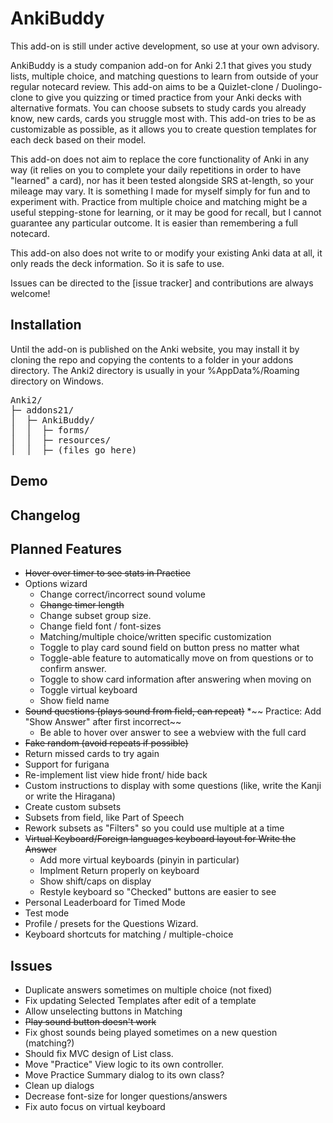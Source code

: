 # AnkiBuddy
This add-on is still under active development, so use at your own advisory.

AnkiBuddy is a study companion add-on for Anki 2.1 that gives you study lists, multiple choice, and matching questions to learn from outside of your regular notecard review.
This add-on aims to be a Quizlet-clone / Duolingo-clone to give you quizzing or timed practice from your Anki decks with alternative formats.
You can choose subsets to study cards you already know, new cards, cards you struggle most with. This add-on tries to be as customizable as possible, as it allows you to create question templates for each deck based on their model. 

This add-on does not aim to replace the core functionality of Anki in any way (it relies on you to complete your daily repetitions in order to have "learned" a card), nor has it been tested alongside SRS at-length, so your mileage may vary. It is something I made for myself simply for fun and to experiment with. Practice from multiple choice and matching might be a useful stepping-stone for learning, or it may be good for recall, but I cannot guarantee any particular outcome. It is easier than remembering a full notecard. 

This add-on also does not write to or modify your existing Anki data at all, it only reads the deck information. So it is safe to use. 

Issues can be directed to the [issue tracker] and contributions are always welcome!

## Installation

Until the add-on is published on the Anki website, you may install it by cloning the repo and copying the contents to a folder in your addons directory. The Anki2 directory is usually in your %AppData%/Roaming directory on Windows.
<pre>
Anki2/
├─ addons21/
│  ├─ AnkiBuddy/
│  │  ├─ forms/
│  │  ├─ resources/
│  │  ├─ (files go here)
</pre>
## Demo

## Changelog

## Planned Features
* ~~Hover over timer to see stats in Practice~~
* Options wizard
    * Change correct/incorrect sound volume
    * ~~Change timer length~~
    * Change subset group size.
    * Change field font / font-sizes
    * Matching/multiple choice/written specific customization
    * Toggle to play card sound field on button press no matter what 
    * Toggle-able feature to automatically move on from questions or to confirm answer.
    * Toggle to show card information after answering when moving on 
    * Toggle virtual keyboard 
    * Show field name
* ~~Sound questions (plays sound from field, can repeat)~~
*~~ Practice: Add "Show Answer" after first incorrect~~
    * Be able to hover over answer to see a webview with the full card
* ~~Fake random (avoid repeats if possible)~~
* Return missed cards to try again 
* Support for  furigana
* Re-implement list view hide front/ hide back 
* Custom instructions to display with some questions (like, write the Kanji or write the Hiragana)
* Create custom subsets
* Subsets from field, like Part of Speech
* Rework subsets as "Filters" so you could use multiple at a time
* ~~Virtual Keyboard/Foreign languages keyboard layout for Write the Answer~~
    * Add more virtual keyboards (pinyin in particular)
    * Implment Return properly on keyboard
    * Show shift/caps on display
    * Restyle keyboard so "Checked" buttons are easier to see
* Personal Leaderboard for Timed Mode 
* Test mode
* Profile / presets for the Questions Wizard. 
* Keyboard shortcuts for matching / multiple-choice

## Issues
* Duplicate answers sometimes on multiple choice (not fixed) 
* Fix updating Selected Templates after edit of a template
* Allow unselecting buttons in Matching
* ~~Play sound button doesn't work~~
* Fix ghost sounds being played sometimes on a new question (matching?)
* Should fix MVC design of List class.
* Move "Practice" View logic to its own controller.
* Move Practice Summary dialog to its own class?
* Clean up dialogs
* Decrease font-size for longer questions/answers
* Fix auto focus on virtual keyboard
